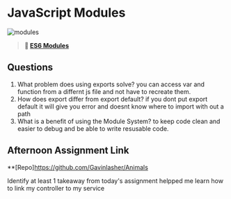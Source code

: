 # JavaScript Modules

![modules](https://bcw.blob.core.windows.net/public/img/1015719031845190)

> **📖 [ES6 Modules](https://codeworksacademy.com/fs-student-guide/resources/wk3/01-Modules)**

## Questions

1. What problem does using exports solve?
   you can access var and function from a differnt js file and not have to recreate them.
2. How does export differ from export default?
   if you dont put export default it will give you error and doesnt know where to import with out a path
3. What is a benefit of using the Module System?
   to keep code clean and easier to debug and be able to write resusable code.

## Afternoon Assignment Link

\*\*[Repo]https://github.com/Gavinlasher/Animals

Identify at least 1 takeaway from today's assignment
helpped me learn how to link my controller to my service
